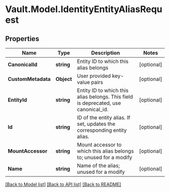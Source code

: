 # Vault.Model.IdentityEntityAliasRequest

## Properties

Name | Type | Description | Notes
------------ | ------------- | ------------- | -------------
**CanonicalId** | **string** | Entity ID to which this alias belongs | [optional] 
**CustomMetadata** | **Object** | User provided key-value pairs | [optional] 
**EntityId** | **string** | Entity ID to which this alias belongs. This field is deprecated, use canonical_id. | [optional] 
**Id** | **string** | ID of the entity alias. If set, updates the corresponding entity alias. | [optional] 
**MountAccessor** | **string** | Mount accessor to which this alias belongs to; unused for a modify | [optional] 
**Name** | **string** | Name of the alias; unused for a modify | [optional] 

[[Back to Model list]](../README.md#documentation-for-models) [[Back to API list]](../README.md#documentation-for-api-endpoints) [[Back to README]](../README.md)

